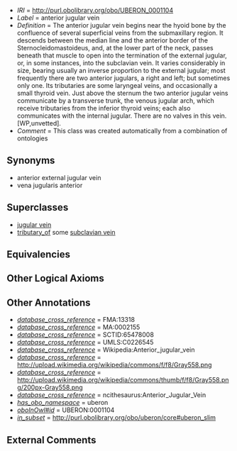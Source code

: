  * *IRI* = http://purl.obolibrary.org/obo/UBERON_0001104
 * *Label* = anterior jugular vein
 * *Definition* = The anterior jugular vein begins near the hyoid bone by the confluence of several superficial veins from the submaxillary region. It descends between the median line and the anterior border of the Sternocleidomastoideus, and, at the lower part of the neck, passes beneath that muscle to open into the termination of the external jugular, or, in some instances, into the subclavian vein. It varies considerably in size, bearing usually an inverse proportion to the external jugular; most frequently there are two anterior jugulars, a right and left; but sometimes only one. Its tributaries are some laryngeal veins, and occasionally a small thyroid vein. Just above the sternum the two anterior jugular veins communicate by a transverse trunk, the venous jugular arch, which receive tributaries from the inferior thyroid veins; each also communicates with the internal jugular. There are no valves in this vein. [WP,unvetted].
 * *Comment* = This class was created automatically from a combination of ontologies

## Synonyms

 * anterior external jugular vein
 * vena jugularis anterior

## Superclasses

 * [jugular vein](../../UBERON/11/UBERON_0004711.md)
 * [tributary_of](../../core#tributary/of/core#tributary_of.md) some [subclavian vein](../../UBERON/87/UBERON_0001587.md)

## Equivalencies


## Other Logical Axioms


## Other Annotations

 * *[database_cross_reference](../../ef/oboInOwl#hasDbXref.md)* = FMA:13318
 * *[database_cross_reference](../../ef/oboInOwl#hasDbXref.md)* = MA:0002155
 * *[database_cross_reference](../../ef/oboInOwl#hasDbXref.md)* = SCTID:65478008
 * *[database_cross_reference](../../ef/oboInOwl#hasDbXref.md)* = UMLS:C0226545
 * *[database_cross_reference](../../ef/oboInOwl#hasDbXref.md)* = Wikipedia:Anterior_jugular_vein
 * *[database_cross_reference](../../ef/oboInOwl#hasDbXref.md)* = http://upload.wikimedia.org/wikipedia/commons/f/f8/Gray558.png
 * *[database_cross_reference](../../ef/oboInOwl#hasDbXref.md)* = http://upload.wikimedia.org/wikipedia/commons/thumb/f/f8/Gray558.png/200px-Gray558.png
 * *[database_cross_reference](../../ef/oboInOwl#hasDbXref.md)* = ncithesaurus:Anterior_Jugular_Vein
 * *[has_obo_namespace](../../ce/oboInOwl#hasOBONamespace.md)* = uberon
 * *[oboInOwl#id](../../id/oboInOwl#id.md)* = UBERON:0001104
 * *[in_subset](../../et/oboInOwl#inSubset.md)* = http://purl.obolibrary.org/obo/uberon/core#uberon_slim

## External Comments


